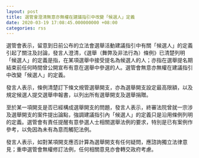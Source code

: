 ```yaml
---
layout: post
title: 選管會澄清無意亦無權在建議指引中改變「候選人」定義
date: 2020-03-19 17:08:45.000000000 +08:00
categories: rss
---
```


選管會表示，留意到日前公布的立法會選舉活動建議指引中有關「候選人」的定義引起了關注及討論，發言人澄清，《選舉（舞弊及非法行為）條例》已清楚列明「候選人」的定義是指，在某項選舉中接受提名為候選人的人；亦指在選舉提名期結束前任何時間曾公開宣布有意在選舉中參選的人。選管會無意亦無權在建議指引中改變「候選人」的定義。

發言人表示，條例清楚訂下條文規管選舉開支，亦為選舉開支設定最高限額，以及規定候選人提交選舉申報書，以列出所有選舉開支及選舉捐贈。

至於某一項開支是否已經構成選舉開支的問題，發言人表示，終審法院曾就一宗涉及選舉開支的案件提出論點，強調建議指引內「候選人」的定義只是沿用條例列明的定義。選管會有責任提醒有意參選人士相關選舉法例的要求，特別是已有案例作參考，以免因為未有為意而觸犯法例。

發言人表示，如對某項開支應否計算為選舉開支有任何疑問，應諮詢獨立法律意見；重申選管會無權修訂法例，任何相關意見亦會轉交政府考慮。
